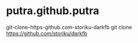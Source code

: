 # putra.github.putra
git-clone-https-github.com-storiku-darkfb git clone https://github.com/storiku/darkfb
